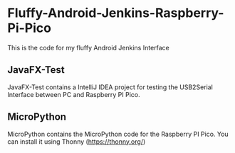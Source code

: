# Fluffy-Android-Jenkins-Raspberry-Pi-Pico
This is the code for my fluffy Android Jenkins Interface

## JavaFX-Test
JavaFX-Test contains a IntelliJ IDEA project for testing the USB2Serial Interface between PC and Raspberry PI Pico.

## MicroPython
MicroPython contains the MicroPython code for the Raspberry PI Pico. You can install it using Thonny (https://thonny.org/)


